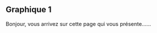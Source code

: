 ## Graphique 1

Bonjour, vous arrivez sur cette page qui vous présente……

<div id="observablehq-viewof-dataG-5a8a7c0a"></div>
<div id="observablehq-graphique1-5a8a7c0a"></div>
<div id="observablehq-legende1-5a8a7c0a"></div>

<script type="module">
import {Runtime, Inspector} from "https://cdn.jsdelivr.net/npm/@observablehq/runtime@4/dist/runtime.js";
import define from "https://api.observablehq.com/d/65fe5202d85f33e2.js?v=3";
new Runtime().module(define, name => {
  if (name === "graphique1") return new Inspector(document.querySelector("#observablehq-graphique1-5a8a7c0a"));
  if (name === "viewof dataG") return new Inspector(document.querySelector("#observablehq-viewof-dataG-5a8a7c0a"));
  if (name === "legende1") return new Inspector(document.querySelector("#observablehq-legende1-5a8a7c0a"));
});
</script>
